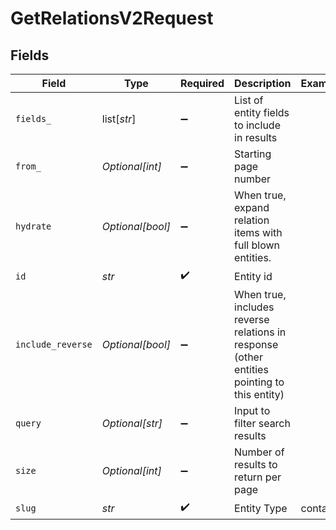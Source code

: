 # GetRelationsV2Request


## Fields

| Field                                                                                      | Type                                                                                       | Required                                                                                   | Description                                                                                | Example                                                                                    |
| ------------------------------------------------------------------------------------------ | ------------------------------------------------------------------------------------------ | ------------------------------------------------------------------------------------------ | ------------------------------------------------------------------------------------------ | ------------------------------------------------------------------------------------------ |
| `fields_`                                                                                  | list[*str*]                                                                                | :heavy_minus_sign:                                                                         | List of entity fields to include in results                                                |                                                                                            |
| `from_`                                                                                    | *Optional[int]*                                                                            | :heavy_minus_sign:                                                                         | Starting page number                                                                       |                                                                                            |
| `hydrate`                                                                                  | *Optional[bool]*                                                                           | :heavy_minus_sign:                                                                         | When true, expand relation items with full blown entities.                                 |                                                                                            |
| `id`                                                                                       | *str*                                                                                      | :heavy_check_mark:                                                                         | Entity id                                                                                  |                                                                                            |
| `include_reverse`                                                                          | *Optional[bool]*                                                                           | :heavy_minus_sign:                                                                         | When true, includes reverse relations in response (other entities pointing to this entity) |                                                                                            |
| `query`                                                                                    | *Optional[str]*                                                                            | :heavy_minus_sign:                                                                         | Input to filter search results                                                             |                                                                                            |
| `size`                                                                                     | *Optional[int]*                                                                            | :heavy_minus_sign:                                                                         | Number of results to return per page                                                       |                                                                                            |
| `slug`                                                                                     | *str*                                                                                      | :heavy_check_mark:                                                                         | Entity Type                                                                                | contact                                                                                    |